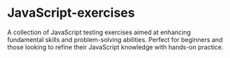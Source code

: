 # JavaScript-exercises
A collection of JavaScript testing exercises aimed at enhancing fundamental skills and problem-solving abilities. Perfect for beginners and those looking to refine their JavaScript knowledge with hands-on practice.
